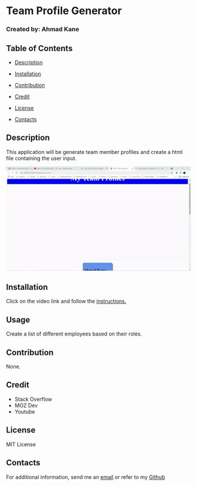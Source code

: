 # Team Profile Generator
  
 ### Created by: Ahmad Kane



  ## Table of Contents

  * [Description](#description)
  
  * [Installation](#installation)
  
  * [Contribution](#contribution)
  
  * [Credit](#credit)

  * [License](#license)
  
  * [Contacts](#contacts)
  
  ## Description
  This application will be generate team member profiles and create a html file containing the user input.

<img src=./team-profile.gif/>



  ## Installation
  Click on the video link and follow the [instructions.](https://youtu.be/0YElW9VenAo)
  
  
  ## Usage
  Create a list of different employees based on their roles.
  
  ## Contribution
  None.
  
   ## Credit
   <ul>
  <li>Stack Overflow</li>
  <li>MOZ Dev</li>
  <li>Youtube</li>
  </ul>

  ## License
  MIT License
  
  ## Contacts
  For additional information, send me an [email](ahmadkanework@gmail.com) or refer to my [Github](https://github.com/ahmadkane93/)
  
  
